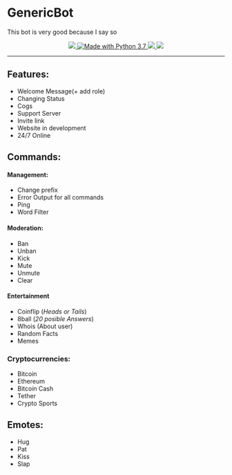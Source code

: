 # GenericBot
This bot is very good because I say so

<p align="center">
  <a href="https://github.com/Paic26/GenericBotName/releases/tag/V2.5">
  <img src="https://img.shields.io/github/downloads/Paic26/GenericBotName/V2.5/total?color=%239267f0&label=Download%20V2.5&logo=GitHUb&style=for-the-badge">
  </a>
  <a href="https://www.python.org/downloads/release/python-378/" target="_blank">
    <img src="https://img.shields.io/badge/Made%20With-Python%203.7-blue.svg?style=for-the-badge&logo=Python" alt="Made with Python 3.7">
  </a>
  <a href="https://dashboard.heroku.com/">
  <img src="https://img.shields.io/badge/deploy_to-heroku-997FBC.svg?style=for-the-badge&logo=Heroku">
  </a>
  <a href="https://unlicense.org/">
  <img src="https://img.shields.io/github/license/Paic26/GenericBotName?style=for-the-badge">
  </a>
  <br>
  <a href="https://www.python.org/">
  <img scr="https://img.shields.io/github/languages/top/Paic26/GenericBotName?color=%233776AB&logo=Python&style=for-the-badge">
  </a>
  
---

## Features:

* Welcome Message(+ add role)
* Changing Status
* Cogs
* Support Server
* Invite link
* Website in development
* 24/7 Online
## Commands:

#### Management:

* Change prefix
* Error Output for all commands
* Ping
* Word Filter

#### Moderation:

* Ban
* Unban
* Kick
* Mute
* Unmute
* Clear

#### Entertainment

* Coinflip (_Heads or Tails_)
* 8ball (_20 posible Answers_)
* Whois (About user)
* Random Facts
* Memes

### Cryptocurrencies:

* Bitcoin
* Ethereum
* Bitcoin Cash
* Tether
* Crypto Sports

## Emotes:

* Hug
* Pat
* Kiss
* Slap
